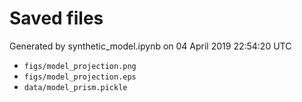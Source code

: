 # Saved files 


Generated by synthetic_model.ipynb on 04 April 2019 22:54:20 UTC

*  `figs/model_projection.png` 
*  `figs/model_projection.eps` 
*  `data/model_prism.pickle` 
